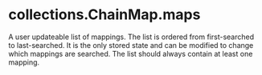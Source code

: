 # collections.ChainMap.maps

A user updateable list of mappings. The list is ordered from first-searched to last-searched. It is the only stored state and can be modified to change which mappings are searched. The list should always contain at least one mapping.
